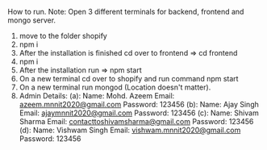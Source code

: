 How to run.
Note: Open 3 different terminals for backend, frontend and mongo server.

1. move to the folder shopify
2. npm i
3. After the installation is finished cd over to frontend => cd frontend
4. npm i
5. After the installation run => npm start
6. On a new terminal cd over to shopify and run command npm start
7. On a new terminal run mongod (Location doesn't matter).
8. Admin Details:
    (a): Name: Mohd. Azeem Email: azeem.mnnit2020@gmail.com Password: 123456
    (b): Name: Ajay Singh Email: ajaymnnit2020@gmail.com Password: 123456
    (c): Name: Shivam Sharma Email: contacttoshivamsharma@gmail.com Password: 123456
    (d): Name: Vishwam Singh Email: vishwam.mnnit2020@gmail.com Password: 123456
